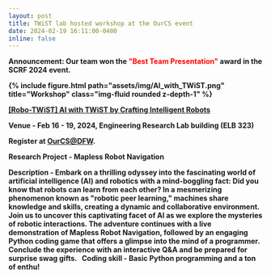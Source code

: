 ```yaml
---
layout: post
title: TWiST lab hosted workshop at the OurCS event
date: 2024-02-19 16:11:00-0400
inline: false
---
```

<b> Announcement: Our team won the <font color = "red"> "Best Team Presentation" </font> award in the SCRF 2024 event.<b/>

<div class="row justify-content-sm-center">
<div class="col-sm-8 mt-3 mt-md-0">
    {% include figure.html path="assets/img/AI_with_TWiST.png" title="Workshop" class="img-fluid rounded z-depth-1" %}
</div>
</div>

<a href="https://sites.google.com/view/robo-twist" parent = '_blank'> [Robo-TWiST] AI with TWiST by Crafting Intelligent Robots </a>

Venue - Feb 16 - 19, 2024, Engineering Research Lab building (ELB 323)

Register at <a href="https://uta.engineering/ourcs/workshops.php" parent = '_blank'> OurCS@DFW</a>.

Research Project - Mapless Robot Navigation

Description - Embark on a thrilling odyssey into the fascinating world of artificial intelligence (AI) and robotics with a mind-boggling fact: Did you know that robots can learn from each other? In a mesmerizing phenomenon known as "robotic peer learning," machines share knowledge and skills, creating a dynamic and collaborative environment. Join us to uncover this captivating facet of AI as we explore the mysteries of robotic interactions. The adventure continues with a live demonstration of Mapless Robot Navigation, followed by an engaging Python coding game that offers a glimpse into the mind of a programmer. Conclude the experience with an interactive Q&A and be prepared for surprise swag gifts.
 
Coding skill - Basic Python programming and a ton of enthu!
